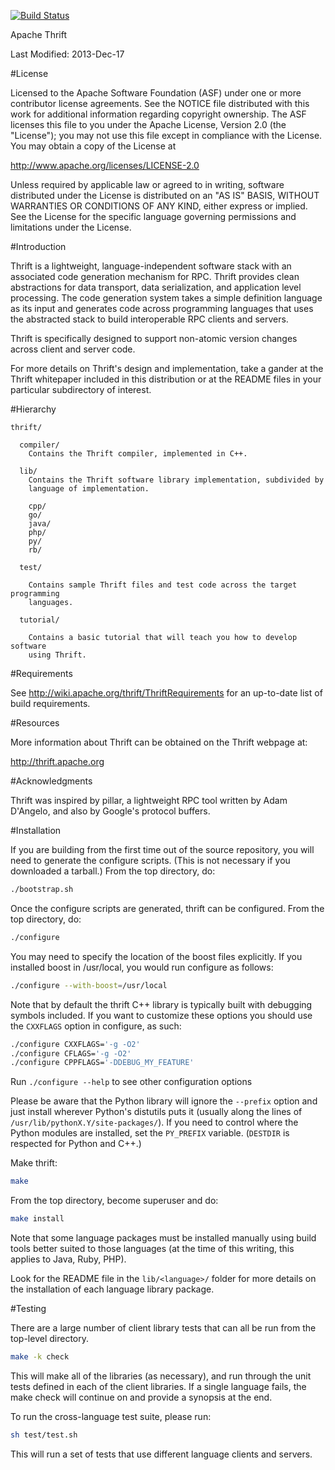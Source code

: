 [![Build Status](https://travis-ci.org/apache/thrift.png)](https://travis-ci.org/apache/thrift)

Apache Thrift

Last Modified: 2013-Dec-17

#License

Licensed to the Apache Software Foundation (ASF) under one
or more contributor license agreements. See the NOTICE file
distributed with this work for additional information
regarding copyright ownership. The ASF licenses this file
to you under the Apache License, Version 2.0 (the
"License"); you may not use this file except in compliance
with the License. You may obtain a copy of the License at

http://www.apache.org/licenses/LICENSE-2.0

Unless required by applicable law or agreed to in writing,
software distributed under the License is distributed on an
"AS IS" BASIS, WITHOUT WARRANTIES OR CONDITIONS OF ANY
KIND, either express or implied. See the License for the
specific language governing permissions and limitations
under the License.

#Introduction

Thrift is a lightweight, language-independent software stack with an
associated code generation mechanism for RPC. Thrift provides clean
abstractions for data transport, data serialization, and application
level processing. The code generation system takes a simple definition
language as its input and generates code across programming languages that
uses the abstracted stack to build interoperable RPC clients and servers.

Thrift is specifically designed to support non-atomic version changes
across client and server code.

For more details on Thrift's design and implementation, take a gander at
the Thrift whitepaper included in this distribution or at the README files
in your particular subdirectory of interest.

#Hierarchy

```
thrift/

  compiler/
    Contains the Thrift compiler, implemented in C++.

  lib/
    Contains the Thrift software library implementation, subdivided by
    language of implementation.

    cpp/
    go/
    java/
    php/
    py/
    rb/

  test/

    Contains sample Thrift files and test code across the target programming
    languages.

  tutorial/

    Contains a basic tutorial that will teach you how to develop software
    using Thrift.
```

#Requirements

See http://wiki.apache.org/thrift/ThriftRequirements for
an up-to-date list of build requirements.

#Resources

More information about Thrift can be obtained on the Thrift webpage at:

http://thrift.apache.org

#Acknowledgments

Thrift was inspired by pillar, a lightweight RPC tool written by Adam D'Angelo,
and also by Google's protocol buffers.

#Installation

If you are building from the first time out of the source repository, you will
need to generate the configure scripts.  (This is not necessary if you
downloaded a tarball.)  From the top directory, do:

```bash
./bootstrap.sh
```

Once the configure scripts are generated, thrift can be configured.
From the top directory, do:

```bash
./configure
```

You may need to specify the location of the boost files explicitly.
If you installed boost in /usr/local, you would run configure as follows:

```bash
./configure --with-boost=/usr/local
```

Note that by default the thrift C++ library is typically built with debugging
symbols included. If you want to customize these options you should use the
`CXXFLAGS` option in configure, as such:

```bash
./configure CXXFLAGS='-g -O2'
./configure CFLAGS='-g -O2'
./configure CPPFLAGS='-DDEBUG_MY_FEATURE'
```

Run `./configure --help` to see other configuration options

Please be aware that the Python library will ignore the `--prefix` option
and just install wherever Python's distutils puts it (usually along
the lines of `/usr/lib/pythonX.Y/site-packages/`).  If you need to control
where the Python modules are installed, set the `PY_PREFIX` variable.
(`DESTDIR` is respected for Python and C++.)

Make thrift:

```bash
make
```

From the top directory, become superuser and do:

```bash
make install
```

Note that some language packages must be installed manually using build tools
better suited to those languages (at the time of this writing, this applies
to Java, Ruby, PHP).

Look for the README file in the `lib/<language>/` folder for more details on the
installation of each language library package.

#Testing

There are a large number of client library tests that can all be run
from the top-level directory.

```bash
make -k check
```

This will make all of the libraries (as necessary), and run through
the unit tests defined in each of the client libraries. If a single
language fails, the make check will continue on and provide a synopsis
at the end.

To run the cross-language test suite, please run:

```bash
sh test/test.sh
```

This will run a set of tests that use different language clients and
servers.
